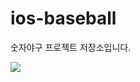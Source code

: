 # ios-baseball
숫자야구 프로젝트 저장소입니다. 

<img src="/Users/moonsungjin/Desktop/tobaggi/ios-baseball/F0232A69-1413-4827-A415-81A1E45491AD.jpeg">